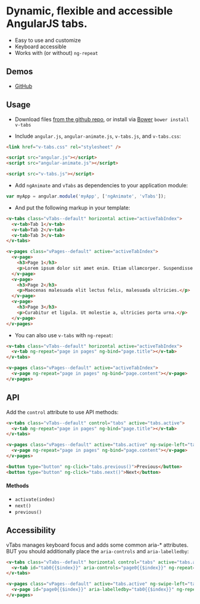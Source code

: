 # Dynamic, flexible and accessible AngularJS tabs.
  
  - Easy to use and customize
  - Keyboard accessible
  - Works with (or without) `ng-repeat`

## Demos

  - [GitHub](http://lukaszwatroba.github.io/v-tabs)


## Usage

  - Download files [from the github repo](./dist), or install via [Bower](http://bower.io/) `bower install v-tabs`

  - Include `angular.js`, `angular-animate.js`, `v-tabs.js`, and `v-tabs.css`:
  ```html
  <link href="v-tabs.css" rel="stylesheet" />

  <script src="angular.js"></script>
  <script src="angular-animate.js"></script>

  <script src="v-tabs.js"></script>
  ```

  - Add `ngAnimate` and `vTabs` as dependencies to your application module:
  ```js
  var myApp = angular.module('myApp', ['ngAnimate', 'vTabs']);
  ```

  - And put the following markup in your template:
  ```html
  <v-tabs class="vTabs--default" horizontal active="activeTabIndex">
    <v-tab>Tab 1</v-tab>
    <v-tab>Tab 2</v-tab>
    <v-tab>Tab 3</v-tab>
  </v-tabs>

  <v-pages class="vPages--default" active="activeTabIndex">
    <v-page>
      <h3>Page 1</h3>
      <p>Lorem ipsum dolor sit amet enim. Etiam ullamcorper. Suspendisse a pellentesque dui, non felis.</p>
    </v-page>
    <v-page>
      <h3>Page 2</h3>
      <p>Maecenas malesuada elit lectus felis, malesuada ultricies.</p>
    </v-page>
    <v-page>
      <h3>Page 3</h3>
      <p>Curabitur et ligula. Ut molestie a, ultricies porta urna.</p>
    </v-page>
  </v-pages>
  ```

  - You can also use `v-tabs` with `ng-repeat`:
  ```html
  <v-tabs class="vTabs--default" horizontal active="activeTabIndex">
    <v-tab ng-repeat="page in pages" ng-bind="page.title"></v-tab>
  </v-tabs>

  <v-pages class="vPages--default" active="activeTabIndex">
    <v-page ng-repeat="page in pages" ng-bind="page.content"></v-page>
  </v-pages>
  ```


## API

Add the `control` attribute to use API methods:

```html
<v-tabs class="vTabs--default" control="tabs" active="tabs.active">
  <v-tab ng-repeat="page in pages" ng-bind="page.title"></v-tab>
</v-tabs>

<v-pages class="vPages--default" active="tabs.active" ng-swipe-left="tabs.next()" ng-swipe-right="tabs.previous()">
  <v-page ng-repeat="page in pages" ng-bind="page.content"></v-page>
</v-pages>

<button type="button" ng-click="tabs.previous()">Previous</button>
<button type="button" ng-click="tabs.next()">Next</button>
```

#### Methods

  - `activate(index)`
  - `next()`
  - `previous()`


## Accessibility
vTabs manages keyboard focus and adds some common aria-* attributes. BUT you should additionally place the `aria-controls` and `aria-labelledby`:

```html
<v-tabs class="vTabs--default" horizontal control="tabs" active="tabs.active">
  <v-tab id="tab0{{$index}}" aria-controls="page0{{$index}}" ng-repeat="page in pages" ng-bind="page.title"></v-tab>
</v-tabs>

<v-pages class="vPages--default" active="tabs.active" ng-swipe-left="tabs.next()" ng-swipe-right="tabs.previous()">
  <v-page id="page0{{$index}}" aria-labelledby="tab0{{$index}}" ng-repeat="page in pages" ng-bind="page.content"></v-page>
</v-pages>
```


